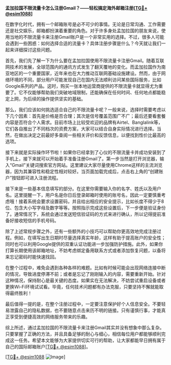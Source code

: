 **孟加拉国不限流量卡怎么注册Gmail？——轻松搞定海外邮箱注册[[TG💪+ @esim1088](https://t.me/s/esim1088)]**

在数字化时代，拥有一个邮箱账号是必不可少的事情。无论是日常沟通、工作需要还是社交娱乐，邮箱都扮演着重要的角色。对于许多身处孟加拉国的朋友来说，使用当地的不限流量卡来注册Gmail账户是一个非常实用的选择。不过，很多人可能会遇到一些困惑：如何选择合适的流量卡？具体注册步骤是什么？今天就让我们一起来详细探讨这些问题。

首先，我们先了解一下为什么要在孟加拉国使用不限流量卡注册Gmail。随着互联网技术的发展，全球范围内的通讯方式发生了翻天覆地的变化。而孟加拉国作为南亚地区的一个重要国家，近年来也在大力推动互联网基础设施建设。然而，由于网络环境的不同，部分用户可能发现自己在国内无法顺利访问某些国际服务，比如Google系列的产品。这时，购买一张本地运营商提供的不限流量卡就显得尤为重要了。它不仅能够帮助我们突破地域限制，还能确保在任何时间、任何地点都能稳定上网，为后续的操作提供坚实的基础。

那么，我们应该如何挑选适合自己的不限流量卡呢？一般来说，选择时需要考虑以下几个因素：首先是价格是否合理；其次是信号覆盖范围广不广；最后还要看套餐内容是否符合个人需求。目前市场上比较受欢迎的品牌有Airtel、Banglalink等，它们各自推出了不同档次的资费方案，大家可以结合自身实际情况进行选择。当然，在做出决定之前最好多查阅一些相关评价和反馈信息，以便找到性价比最高的选项。

接下来就是实际操作环节啦！如果你已经拿到了心仪的不限流量卡并成功安装到了手机上，接下来就可以开始着手准备注册Gmail了。第一步当然是打开浏览器，输入“Gmail”关键词搜索官方网站。这里建议大家尽量使用Chrome这样的主流浏览器，因为其兼容性和稳定性相对较好。当页面加载完成后，点击右上角的“创建账户”按钮即可进入注册流程。

接下来是一些基本信息填写的部分。在这里你需要输入你的名字、姓氏以及用户名。这里提醒一下，用户名是你日后登录邮箱时使用的账号名，因此一定要慎重考虑哦！接着系统会要求设置密码，并且给出相应的安全提示，比如长度不得少于8位、包含大小写字母及数字等等。按照指示完成这些设置后，下一步便是验证身份了。通常情况下，系统会通过发送短信验证码的方式来进行确认，所以记得提前准备好接收短信的手机号码。

除了上述常规步骤之外，还有一些额外的小技巧可以帮助你更高效地完成注册过程。例如，在填写出生日期时尽量选择真实年龄，这样有助于提高账户的安全性；同时也可以利用Google提供的双重认证功能进一步加强防护措施。此外，如果你打算长期使用该邮箱地址，不妨考虑绑定备用联系方式或者添加恢复问题，以备将来忘记密码时能快速找回。

在整个过程中，难免会遇到各种各样的难题。比如有时候可能会出现网络连接中断的情况，导致进度停滞不前；或者是忘记了刚刚输入的内容，需要重新开始。针对这种情况，保持耐心是最关键的态度。如果实在无法解决，不妨尝试重启设备或者更换Wi-Fi环境试试看。毕竟，任何技术问题都有办法克服，只要坚持不懈就能取得最终胜利！

最后值得一提的是，在整个注册过程中，一定要注意保护好个人信息安全。不要轻易泄露自己的隐私数据，也不要随意点击来历不明的链接。只有谨慎行事，才能真正享受到便捷高效的网络服务带来的乐趣。

综上所述，通过孟加拉国的不限流量卡来注册Gmail其实并没有想象中那么复杂。只要掌握了正确的方法，并且具备足够的耐心与细心，相信每位用户都能够顺利完成这一任务。希望本文能够为大家提供切实可行的帮助，让大家都能早日拥有属于自己的国际邮箱账户[[TG💪+ @esim1088](https://t.me/s/esim1088)]。

[[TG💪+ @esim1088](https://t.me/s/esim1088) ![Image](https://i.postimg.cc/4NQfJmqS/Snipaste-2025-05-13-00-14-12.png)]